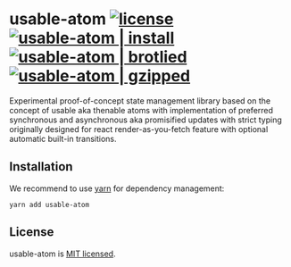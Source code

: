 # usable-atom [![license](https://img.shields.io/badge/license-MIT-blue.svg)](https://github.com/eolme/usable-atom/blob/master/LICENSE) [![usable-atom | install](https://phobia.vercel.app/api/badge/in/usable-atom)](https://phobia.vercel.app/p/usable-atom) [![usable-atom | brotlied](https://phobia.vercel.app/api/badge/br/usable-atom)](https://phobia.vercel.app/p/usable-atom) [![usable-atom | gzipped](https://phobia.vercel.app/api/badge/gz/usable-atom)](https://phobia.vercel.app/p/usable-atom)

Experimental proof-of-concept state management library based on the concept of usable aka thenable atoms with implementation of preferred synchronous and asynchronous aka promisified updates with strict typing originally designed for react render-as-you-fetch feature with optional automatic built-in transitions.

## Installation

We recommend to use [yarn](https://yarnpkg.com/en/docs/install/) for dependency management:

```shell
yarn add usable-atom
```

## License

usable-atom is [MIT licensed](./LICENSE).
